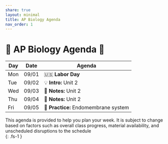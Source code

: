 ```yaml
---
share: true
layout: minimal
title: AP Biology Agenda
nav_order: 1
---
```

# 🧬 AP Biology Agenda 🦠  
  
| Day | Date  | Agenda                               |  
| --- | ----- | ------------------------------------ |  
| Mon | 09/01 | 🇺🇸 **Labor Day**                     |  
| Tue | 09/02 | 💡 **Intro:** Unit 2                 |  
| Wed | 09/03 | 📝 **Notes:** Unit 2                 |  
| Thu | 09/04 | 📝 **Notes:** Unit 2                 |  
| Fri | 09/05 | 💪 **Practice:** Endomembrane system |  
  
  
This agenda is provided to help you plan your week. It is subject to change based on factors such as overall class progress, material availability, and unscheduled disruptions to the schedule  
{: .fs-1 }